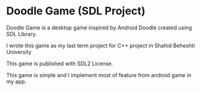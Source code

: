# Doodle Game (SDL Project)

Doodle Game is a desktop game inspired by Android Doodle created using SDL Library.

I wrote this game as my last term project for C++ project in Shahid Beheshti University

This game is published with SDL2 License.

This game is simple and I implement most of feature from android game in my app. 
